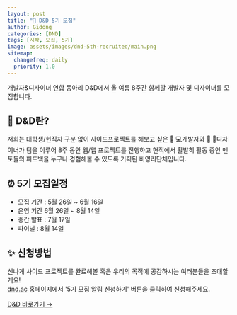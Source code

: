 ```yaml
---
layout: post
title: "📢 D&D 5기 모집"
author: Gidong
categories: [DND]
tags: [시작, 모집, 5기]
image: assets/images/dnd-5th-recruited/main.png
sitemap:
  changefreq: daily
  priority: 1.0
---
```


개발자&디자이너 연합 동아리 D&D에서 올 여름 8주간 함께할 개발자 및 디자이너를 모집합니다.

## 📌 D&D란?

저희는 대학생/현직자 구분 없이 사이드프로젝트를 해보고 싶은 👩 💻개발자와 👩 🎨디자이너가 팀을 이루어 8주 동안 웹/앱 프로젝트를 진행하고 현직에서 활발히 활동 중인 멘토들의 피드백을 누구나 경험해볼 수 있도록 기획된 비영리단체입니다.

## ⏰ 5기 모집일정

- 모집 기간 : 5월 26일 ~ 6월 16일
- 운영 기간 6월 26일 ~ 8월 14일
- 중간 발표 : 7월 17일
- 파이널 : 8월 14일

## ✨ 신청방법

신나게 사이드 프로젝트를 완료해볼 혹은 우리의 목적에 공감하시는 여러분들을 초대할게요!  
[dnd.ac](https://dnd.ac) 홈페이지에서 '5기 모집 알림 신청하기' 버튼을 클릭하여 신청해주세요.

<a target="_blank" href="https://dnd.ac/" class="btn btn-dark"> D&D 바로가기 &rarr;</a>
